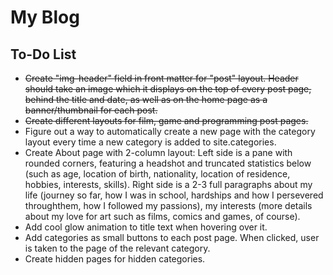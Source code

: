 # My Blog

## To-Do List
- ~~Create "img-header" field in front matter for "post" layout. Header should take an image which it displays on the top of every post page, behind the title and date, as well as on the home page as a banner/thumbnail for each post.~~
- ~~Create different layouts for film, game and programming post pages.~~
- Figure out a way to automatically create a new page with the category layout every time a new category is added to site.categories.
- Create About page with 2-column layout: Left side is a pane with rounded corners, featuring a headshot and truncated statistics below (such as age, location of birth, nationality, location of residence, hobbies, interests, skills). Right side is a 2-3 full paragraphs about my life (journey so far, how I was in school, hardships and how I persevered throughthem, how I followed my passions), my interests (more details about my love for art such as films, comics and games, of course).
- Add cool glow animation to title text when hovering over it.
- Add categories as small buttons to each post page. When clicked, user is taken to the page of the relevant category.
- Create hidden pages for hidden categories.
